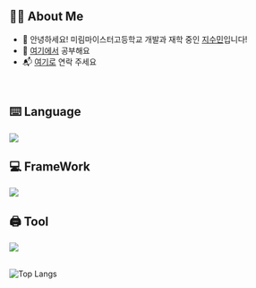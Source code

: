 <h2 align="left">👨‍💻 About Me</h2>

- 👋 안녕하세요! 미림마이스터고등학교 개발과 재학 중인 [지수민](https://instagram.com/izowuiw)입니다!
- 📑 [여기에서](https://velog.io/@cuzurmyhabit/posts) 공부해요
- 📬 [여기로](mailto:s2472@e-mirim.hs.kr) 연락 주세요

<br>

## ⌨️ Language
<div style="text-align: left;">
    <img src="https://skillicons.dev/icons?i=java,html,css,js,dart" />
</div>

## 💻 FrameWork
<div style="text-align: left;">
    <img src="https://skillicons.dev/icons?i=spring,react,flutter" />
</div>

## 🖨️ Tool
<div style="text-align: left;">
    <img src="https://skillicons.dev/icons?i=eclipse,idea,vscode,github,figma,discord" />
</div>

<br>

![Top Langs](https://github-readme-stats.vercel.app/api/top-langs/?username=cuzurmyhabit&layout=compact)
